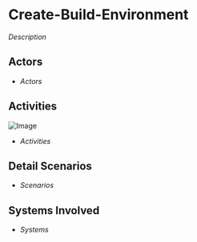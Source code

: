 # Create-Build-Environment

_Description_

## Actors

* _Actors_

## Activities

![Image](./UseCases/Create-Build-Environment/Activities.png)

* _Activities_

## Detail Scenarios

* _Scenarios_

## Systems Involved

* _Systems_


